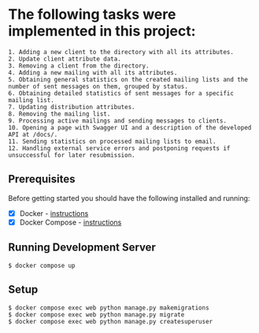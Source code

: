 # The following tasks were implemented in this project:
```
1. Adding a new client to the directory with all its attributes.
2. Update client attribute data.
3. Removing a client from the directory.
4. Adding a new mailing with all its attributes.
5. Obtaining general statistics on the created mailing lists and the number of sent messages on them, grouped by status.
6. Obtaining detailed statistics of sent messages for a specific mailing list.
7. Updating distribution attributes.
8. Removing the mailing list.
9. Processing active mailings and sending messages to clients.
10. Opening a page with Swagger UI and a description of the developed API at /docs/.
11. Sending statistics on processed mailing lists to email.
12. Handling external service errors and postponing requests if unsuccessful for later resubmission.
```

## Prerequisites
Before getting started you should have the following installed and running:
- [X] Docker - [instructions](https://docs.docker.com/engine/install/)
- [X] Docker Compose - [instructions](https://docs.docker.com/compose/install/)

## Running Development Server
```
$ docker compose up
```

## Setup
```
$ docker compose exec web python manage.py makemigrations
$ docker compose exec web python manage.py migrate
$ docker compose exec web python manage.py createsuperuser
```